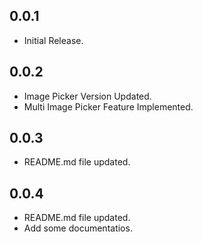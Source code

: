 ## 0.0.1

* Initial Release.

## 0.0.2

* Image Picker Version Updated.
* Multi Image Picker Feature Implemented.

## 0.0.3

* README.md file updated.

## 0.0.4

* README.md file updated.
* Add some documentatios.